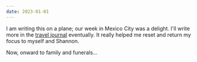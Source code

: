 ```yaml
---
date: 2023-01-01
---
```


I am writing this on a plane; our week in Mexico City was a delight. I'll write more in the [travel journal](/logs/travel/2022-mex-fl/) eventually. It really helped me reset and return my focus to myself and Shannon.

Now, onward to family and funerals…